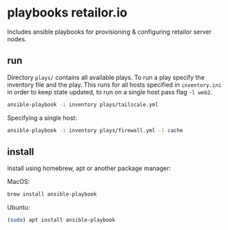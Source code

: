 # playbooks retailor.io

Includes ansible playbooks for provisioning & configuring retailor server nodes.

## run

Directory `plays/` contains all available plays. To run a play specify the inventory file and the play. This runs for all hosts specified in `inventory.ini` in order to keep state updated, to run on a single host pass flag `-l web2`.

```bash
ansible-playbook -i inventory plays/tailscale.yml
```

Specifying a single host:

```bash
ansible-playbook -i inventory plays/firewall.yml -l cache
```

## install

Install using homebrew, apt or another package manager:

MacOS:

```bash
brew install ansible-playbook
```

Ubuntu:

```bash
(sudo) apt install ansible-playbook
```
